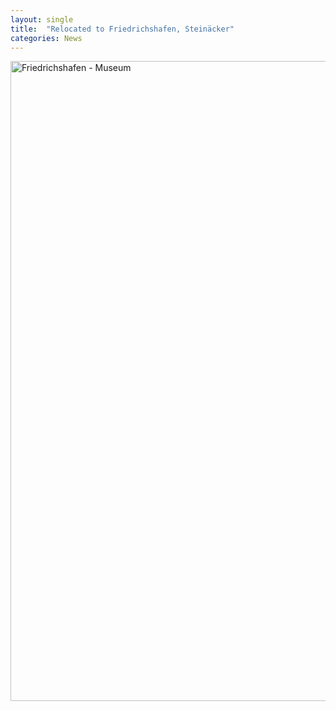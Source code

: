 ```yaml
---
layout: single
title:  "Relocated to Friedrichshafen, Steinäcker"
categories: News
---
```

<a title="Guido Radig, CC BY 3.0 &lt;https://creativecommons.org/licenses/by/3.0&gt;, via Wikimedia Commons" href="https://commons.wikimedia.org/wiki/File:Friedrichshafen_-_Museum.JPG"><img width="1024" alt="Friedrichshafen - Museum" src="https://upload.wikimedia.org/wikipedia/commons/thumb/2/24/Friedrichshafen_-_Museum.JPG/1024px-Friedrichshafen_-_Museum.JPG"></a>

